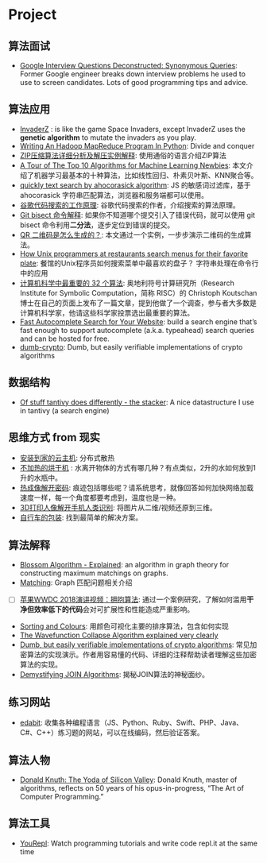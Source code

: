 # Project


## 算法面试

* [Google Interview Questions Deconstructed: Synonymous Queries](https://medium.com/@alexgolec/google-interview-problems-synonymous-queries-36425145387c): Former Google engineer breaks down interview problems he used to use to screen candidates. Lots of good programming tips and advice.

## 算法应用

* [InvaderZ](https://github.com/victorqribeiro/invaderz) : is like the game Space Invaders, except InvaderZ uses the **genetic algorithm** to mutate the invaders as you play.
* [Writing An Hadoop MapReduce Program In Python](https://www.michael-noll.com/tutorials/writing-an-hadoop-mapreduce-program-in-python/): Divide and conquer 
* [ZIP压缩算法详细分析及解压实例解释](https://www.cnblogs.com/esingchan/p/3958962.html): 使用通俗的语言介绍ZIP算法
* [A Tour of The Top 10 Algorithms for Machine Learning Newbies](https://towardsdatascience.com/a-tour-of-the-top-10-algorithms-for-machine-learning-newbies-dde4edffae11): 本文介绍了机器学习最基本的十种算法，比如线性回归、朴素贝叶斯、KNN聚合等。
* [quickly text search by ahocorasick algorithm](https://github.com/pyloque/fastscan): JS 的敏感词过滤库，基于 ahocorasick 字符串匹配算法，浏览器和服务端都可以使用。
* [谷歌代码搜索的工作原理](https://swtch.com/~rsc/regexp/regexp4.html): 谷歌代码搜索的作者，介绍搜索的算法原理。
* [Git bisect 命令解释](https://www.orangejellyfish.com/blog/get-good-with-git-bisect/): 如果你不知道哪个提交引入了错误代码，就可以使用 git bisect 命令利用**二分法**，逐步定位到错误的提交。
* [QR 二维码是怎么生成的？](https://www.nayuki.io/page/creating-a-qr-code-step-by-step): 本文通过一个实例，一步步演示二维码的生成算法。
* [How Unix programmers at restaurants search menus for their favorite plate](https://dev.to/miguelmota/how-unix-programmers-at-restaurants-search-menus--46ad): 餐馆的Unix程序员如何搜索菜单中最喜欢的盘子？ 字符串处理在命令行中的应用
* [计算机科学中最重要的 32 个算法](https://www3.risc.jku.at/people/ckoutsch/stuff/e_algorithms.html): 奥地利符号计算研究所（Research Institute for Symbolic Computation，简称 RISC）的 Christoph Koutschan 博士在自己的页面上发布了一篇文章，提到他做了一个调查，参与者大多数是计算机科学家，他请这些科学家投票选出最重要的算法。
* [Fast Autocomplete Search for Your Website](https://24ways.org/2018/fast-autocomplete-search-for-your-website/): build a search engine that’s fast enough to support autocomplete (a.k.a. typeahead) search queries and can be hosted for free. 
* [dumb-crypto](https://github.com/indutny/dumb-crypto): Dumb, but easily verifiable implementations of crypto algorithms

## 数据结构 

- [Of stuff tantivy does differently - the stacker](https://fulmicoton.com/posts/tantivy-stacker/): A nice datastructure I use in tantivy (a search engine)


## 思维方式 from 现实

* [安装到家的云主机](https://i.imgur.com/93Vt5MG.jpg): 分布式散热
* [不加热的烘干机](https://i.imgur.com/TiXRU7j.jpg) : 水离开物体的方式有哪几种？有点类似，2升的水如何放到1升的水瓶中。
* [热成像解开密码](https://bbs.pediy.com/thread-216706.htm): 痕迹包括哪些呢？请系统思考，就像回答如何加快网络加载速度一样，每一个角度都要考虑到，温度也是一种。
* [3D打印人像解开手机人类识别](https://www.leiphone.com/news/201812/0twki5QHbZQqyUFj.html): 将图片从二维/视频还原到三维。
* [自行车的包装](https://i.imgur.com/xLAbNgU.jpg): 找到最简单的解决方案。

## 算法解释

* [Blossom Algorithm - Explained](https://codecab.blogspot.com/2018/12/what-is-blossom-algorithm.html): an algorithm in graph theory for constructing maximum matchings on graphs. 
* [Matching](http://www.csie.ntnu.edu.tw/~u91029/Matching.html): Graph 匹配问题相关介绍
* [ ] [苹果WWDC 2018演讲视频：拥抱算法](https://developer.apple.com/videos/play/wwdc2018/223/): 通过一个案例研究，了解如何滥用**干净但效率低下的代码**会对可扩展性和性能造成严重影响。
* [Sorting and Colours](https://benmosheron.gitlab.io/blog/2019/01/24/sorting.html): 用颜色可视化主要的排序算法，包含如何实现
* [The Wavefunction Collapse Algorithm explained very clearly](https://robertheaton.com/2018/12/17/wavefunction-collapse-algorithm/)
* [Dumb, but easily verifiable implementations of crypto algorithms](https://github.com/indutny/dumb-crypto): 常见加密算法的实现演示。作者用容易懂的代码、详细的注释帮助读者理解这些加密算法的实现。
* [Demystifying JOIN Algorithms](http://blog.felipe.rs/2019/01/29/demystifying-join-algorithms/): 揭秘JOIN算法的神秘面纱。


## 练习网站

* [edabit](https://edabit.com/): 收集各种编程语言（JS、Python、Ruby、Swift、PHP、Java、C#、C++）练习题的网站，可以在线编码，然后验证答案。

## 算法人物 

* [Donald Knuth: The Yoda of Silicon Valley](https://www.nytimes.com/2018/12/17/science/donald-knuth-computers-algorithms-programming.html): Donald Knuth, master of algorithms, reflects on 50 years of his opus-in-progress, “The Art of Computer Programming.”

## 算法工具

* [YouRepl](https://news.ycombinator.com/item?id=18754391): Watch programming tutorials and write code repl.it at the same time